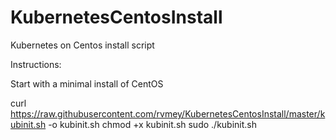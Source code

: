# KubernetesCentosInstall
Kubernetes on Centos install script

Instructions:  

Start with a minimal install of CentOS

curl https://raw.githubusercontent.com/rvmey/KubernetesCentosInstall/master/kubinit.sh -o kubinit.sh
chmod +x kubinit.sh
sudo ./kubinit.sh
